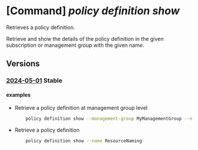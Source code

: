 # [Command] _policy definition show_

Retrieves a policy definition.

Retrieve and show the details of the policy definition in the given subscription or management group with the given name.

## Versions

### [2024-05-01](/Resources/mgmt-plane/L3Byb3ZpZGVycy9taWNyb3NvZnQubWFuYWdlbWVudC9tYW5hZ2VtZW50Z3JvdXBzL3t9L3Byb3ZpZGVycy9taWNyb3NvZnQuYXV0aG9yaXphdGlvbi9wb2xpY3lkZWZpbml0aW9ucy97fQ==/2024-05-01.xml) **Stable**

<!-- mgmt-plane /providers/microsoft.management/managementgroups/{}/providers/microsoft.authorization/policydefinitions/{} 2024-05-01 -->
<!-- mgmt-plane /subscriptions/{}/providers/microsoft.authorization/policydefinitions/{} 2024-05-01 -->

#### examples

- Retrieve a policy definition at management group level
    ```bash
        policy definition show --management-group MyManagementGroup --name ResourceNaming
    ```

- Retrieve a policy definition
    ```bash
        policy definition show --name ResourceNaming
    ```
